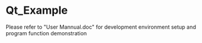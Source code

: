 Qt_Example
==========
Please refer to "User Mannual.doc" for development environment setup and program function demonstration
